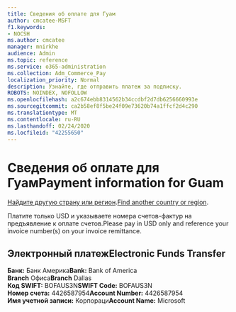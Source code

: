 ```yaml
---
title: Сведения об оплате для Гуам
author: cmcatee-MSFT
f1.keywords:
- NOCSH
ms.author: cmcatee
manager: mnirkhe
audience: Admin
ms.topic: reference
ms.service: o365-administration
ms.collection: Adm_Commerce_Pay
localization_priority: Normal
description: Узнайте, где отправить платеж за подписку.
ROBOTS: NOINDEX, NOFOLLOW
ms.openlocfilehash: a2c674ebb8314562b34ccdbf2d7db6256660993e
ms.sourcegitcommit: ca2b58ef8f5be24f09e73620b74a1ffcf2d4c290
ms.translationtype: MT
ms.contentlocale: ru-RU
ms.lasthandoff: 02/24/2020
ms.locfileid: "42255650"
---
```

# <a name="payment-information-for-guam"></a><span data-ttu-id="cfbe4-103">Сведения об оплате для Гуам</span><span class="sxs-lookup"><span data-stu-id="cfbe4-103">Payment information for Guam</span></span>

<span data-ttu-id="cfbe4-104">[Найдите другую страну или регион](../billing-and-payments/pay-for-your-subscription.md).</span><span class="sxs-lookup"><span data-stu-id="cfbe4-104">[Find another country or region](../billing-and-payments/pay-for-your-subscription.md).</span></span>

<span data-ttu-id="cfbe4-105">Платите только USD и указываете номера счетов-фактур на предъявление к оплате счетов.</span><span class="sxs-lookup"><span data-stu-id="cfbe4-105">Please pay in USD only and reference your invoice number(s) on your invoice remittance.</span></span>

## <a name="electronic-funds-transfer"></a><span data-ttu-id="cfbe4-106">Электронный платеж</span><span class="sxs-lookup"><span data-stu-id="cfbe4-106">Electronic Funds Transfer</span></span>

<span data-ttu-id="cfbe4-107">**Банк:** Банк Америка</span><span class="sxs-lookup"><span data-stu-id="cfbe4-107">**Bank:** Bank of America</span></span>  
<span data-ttu-id="cfbe4-108">**Branch** Офиса</span><span class="sxs-lookup"><span data-stu-id="cfbe4-108">**Branch** Dallas</span></span>  
<span data-ttu-id="cfbe4-109">**Код SWIFT:** BOFAUS3N</span><span class="sxs-lookup"><span data-stu-id="cfbe4-109">**SWIFT Code:** BOFAUS3N</span></span>  
<span data-ttu-id="cfbe4-110">**Номер счета:** 4426587954</span><span class="sxs-lookup"><span data-stu-id="cfbe4-110">**Account Number:** 4426587954</span></span>  
<span data-ttu-id="cfbe4-111">**Имя учетной записи:** Корпораци</span><span class="sxs-lookup"><span data-stu-id="cfbe4-111">**Account Name:** Microsoft</span></span>  